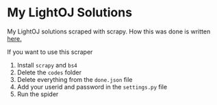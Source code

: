 # My LightOJ Solutions
My LightOJ solutions scraped with scrapy. How this was done is written [here.](https://sjsakib.github.io/2017/scraping-lightoj/)

If you want to use this scraper

1. Install `scrapy` and `bs4`
2. Delete the `codes` folder
3. Delete everything from the `done.json` file
4. Add your userid and password in the `settings.py` file
5. Run the spider
